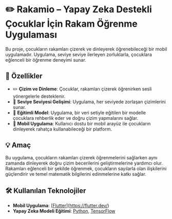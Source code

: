 # ✏️ Rakamio – Yapay Zeka Destekli Çocuklar İçin Rakam Öğrenme Uygulaması

Bu proje, çocukların rakamları çizerek ve dinleyerek öğrenebileceği bir mobil uygulamadır. Uygulama, seviye seviye ilerleyen zorluklarla, çocuklara eğlenceli bir öğrenme deneyimi sunar.

## 🚀 Özellikler

- ✏️ **Çizim ve Dinleme**: Çocuklar, rakamları çizerek öğrenirken sesli yönergelerle desteklenir.
- 🔄 **Seviye Seviyesi Gelişimi**: Uygulama, her seviyede zorlaşan çizimlerini sunar.
- 🧠 **Eğitimli Model**: Uygulama, bir veri setiyle eğitilen bir modelle çocuklara rehberlik eder ve doğru çizim yapmalarını sağlar.
- 📱 **Mobil Uygulama**: Kullanıcı dostu bir mobil arayüz ile çocukların dinleyerek rahatça kullanabileceği bir platform.

## 💡 Amaç

Bu uygulama, çocukların rakamları çizerek öğrenmelerini sağlarken aynı zamanda dinleyerek doğru çizim becerilerini geliştirmelerine yardımcı olur. Rakamları eğlenceli bir şekilde öğrenmek, çocukların sayılarla olan ilişkilerini güçlendirir ve temel matematik bilgilerini edinmelerine katkı sağlar.

## 🛠 Kullanılan Teknolojiler
- **Mobil Uygulama**: [[Flutter](https://flutter.google.com/)](https://flutter.dev/)
- **Yapay Zeka Modeli Eğitimi**: [Python](https://www.python.org/), [TensorFlow](https://www.tensorflow.org/)















